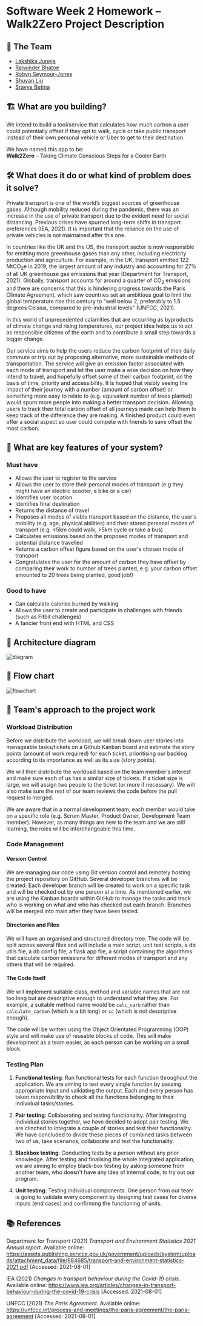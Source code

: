# Software Week 2 Homework – Walk2Zero Project Description

## 👯 The Team‍️
- [Lakshika Juneja](https://github.com/Laksh-13)
- [Rajwinder Bhatoe](https://github.com/rajwinderb)
- [Robyn Seymour-Jones](https://github.com/robynfsj)
- [Shuyan Liu](https://github.com/clemcodes)
- [Sravya Betina](https://github.com/Sravya12379)


## 🏗 What are you building?
We intend to build a tool/service that calculates how much carbon a user could 
potentially offset if they opt to walk, cycle or take public transport instead
of their own personal vehicle or Uber to get to their destination.  

We have named this app to be:  
**Walk2Zero** – Taking Climate Conscious Steps for a Cooler Earth  


## 🛠 What does it do or what kind of problem does it solve?
Private transport is one of the world’s biggest sources of greenhouse gases. 
Although mobility reduced during the pandemic, there was an increase in the use 
of private transport due to the evident need for social distancing. Previous 
crises have spurned long-term shifts in transport preferences (IEA, 2021). 
It is important that the reliance on the use of private vehicles is not 
maintained after this one.  

In countries like the UK and the US, the transport sector is now responsible 
for emitting more greenhouse gases than any other, including electricity 
production and agriculture. For example, in the UK, transport emitted 122 
MtCO<sub>2</sub>e in 2019, the largest amount of any industry and accounting 
for 27% of all UK greenhouse gas emissions that year (Department for Transport, 
2021). Globally, transport accounts for around a quarter of CO<sub>2</sub> 
emissions and there are concerns that this is hindering progress towards the 
Paris Climate Agreement, which saw countries set an ambitious goal to limit the 
global temperature rise this century to "well below 2, preferably to 1.5 
degrees Celsius, compared to pre-industrial levels" (UNFCC, 2021).  

In this world of unprecedented calamities that are occurring as byproducts of 
climate change and rising temperatures, our project idea helps us to act as 
responsible citizens of the earth and to contribute a small step towards a 
bigger change.  

Our service aims to help the users reduce the carbon footprint of their daily 
commute or trip out by proposing alternative, more sustainable methods of 
transportation. The service will give an emission factor associated with each 
mode of transport and let the user make a wise decision on how they intend to 
travel, and hopefully offset some of their carbon footprint, on the basis of 
time, priority and accessibility. It is hoped that visibly seeing the impact of 
their journey with a number (amount of carbon offset) or something more easy to 
relate to (e.g. equivalent number of trees planted) would spurn more people 
into making a better transport decision. Allowing users to track their total 
carbon offset of all journeys made can help them to keep track of the 
difference they are making. A finished product could even offer a social aspect 
so user could compete with friends to save offset the most carbon.


## 📍 What are key features of your system?
### Must have
- Allows the user to register to the service
- Allows the user to store their personal modes of transport (e.g they might 
have an electric scooter, a bike or a car)
- Identifies user location
- Identifies final destination
- Returns the distance of travel
- Proposes all modes of viable transport based on the distance, the user's 
mobility (e.g. age, physical abilities) and their stored personal modes of 
transport (e.g. <5km could walk, >5km cycle or take a bus)
- Calculates emissions based on the proposed modes of transport and potential 
distance travelled
- Returns a carbon offset figure based on the user's chosen mode of transport
- Congratulates the user for the amount of carbon they have offset by comparing 
their work to number of trees planted, e.g. your carbon offset amounted to 20 
trees being planted, good job!)  

### Good to have
- Can calculate calories burned by walking
- Allows the user to create and participate in challenges with friends (such as 
Fitbit challenges)
- A fancier front end with HTML and CSS


## 🧭 Architecture diagram
![diagram](architecture-diagram.png)


## 📝 Flow chart
![flowchart](system-flow-diagram.png)


## 👷 Team's approach to the project work
### Workload Distribution
Before we distribute the workload, we will break down user stories into 
manageable tasks/tickets on a Github Kanban board and estimate the story points 
(amount of work required) for each ticket, prioritising our backlog according 
to its importance as well as its size (story points).  

We will then distribute the workload based on the team member's interest and 
make sure each of us has a similar size of tickets. If a ticket size is large, 
we will assign two people to the ticket (or more if necessary). We will also 
make sure the rest of our team reviews the code before the pull request is
merged.

We are aware that in a normal development team, each member would take on a 
specific role (e.g. Scrum Master, Product Owner, Development Team member). 
However, as many things are new to the team and we are still learning, the 
roles will be interchangeable this time.


### Code Management
#### Version Control
We are managing our code using Git version control and remotely hosting the 
project repository on GitHub. Several developer branches will be created. Each 
developer branch will be created to work on a specific task and will be checked 
out by one person at a time. As mentioned earlier, we are using the Kanban 
boards within GitHub to manage the tasks and track who is working on what and 
who has checked out each branch. Branches will be merged into main after they 
have been tested.

#### Directories and Files
We will have an organised and structured directory tree. The code will be split 
across several files and will include a main script, unit test scripts, 
a db utils file, a db config file, a flask app file, a script containing the 
algorithms that calculate carbon emissions for different modes of transport 
and any others that will be required.

#### The Code Itself
We will implement suitable class, method and variable names that are not too 
long but are descriptive enough to understand what they are. For example, a 
suitable method name would be `calc_carb` rather than `calculate_carbon` (which 
is a bit long) or `cc` (which is not descriptive enough). 

The code will be written using the Object Orientated Programming (OOP) style 
and will make use of reusable blocks of code. This will make development as a 
team easier, as each person can be working on a small block.


### Testing Plan
1. **Functional testing**: Run functional tests for each function throughout 
the application. We are aiming to test every single function by passing 
appropriate input and validating the output. Each and every person has taken 
responsibility to check all the functions belonging to their individual 
tasks/stories.  

2. **Pair testing**: Collaborating and testing functionality. After integrating 
individual stories together, we have decided to adopt pair testing. We are 
clinched to integrate a couple of stories and test their functionality. We have 
concluded to divide these pieces of combined tasks between two of us, take 
scenarios, collaborate and test the functionality.  

3. **Blackbox testing**: Conducting tests by a person without any prior 
knowledge. After testing and finalising the whole integrated application, we 
are aiming to employ black-box testing by asking someone from another team, who 
doesn't have any idea of internal code, to try out our program.  

4. **Unit testing**: Testing individual components. One person from our team is 
going to validate every component by designing test cases for diverse inputs 
(end cases) and confirming the functioning of units.  


## 📚 References
Department for Transport (2021) *Transport and Environment Statistics
2021 Annual report*. 
Available online: https://assets.publishing.service.gov.uk/government/uploads/system/uploads/attachment_data/file/984685/transport-and-environment-statistics-2021.pdf 
[Accessed: 2021-08-01]

IEA (2021) *Changes in transport behaviour during the Covid-19 crisis*. 
Available online: https://www.iea.org/articles/changes-in-transport-behaviour-during-the-covid-19-crisis 
[Accessed: 2021-08-01]  

UNFCC (2021) *The Paris Agreement*. 
Available online: https://unfccc.int/process-and-meetings/the-paris-agreement/the-paris-agreement 
[Accessed: 2021-08-01]
